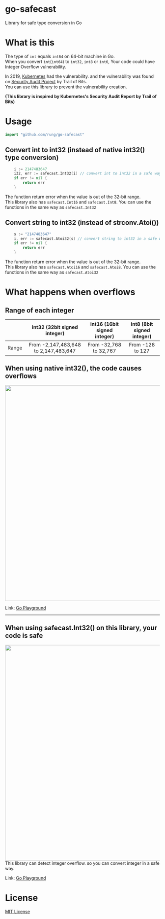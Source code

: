# go-safecast
Library for safe type conversion in Go

# What is this
The type of `int` equals `int64` on 64-bit machine in Go.  
When you convert `int`(`int64`) to `int32`, `int8` or `int6`, Your code could have Integer Overflow vulnerability.

In 2019, [Kubernetes](https://kubernetes.io/) had the vulnerability. and the vulnerability was found on [Security Audit Project](https://github.com/kubernetes/community/blob/master/sig-security/security-audit-2019/findings/Kubernetes%20Final%20Report.pdf) by Trail of Bits.  
You can use this library to prevent the vulnerability creation.

**(This library is inspired by Kubernetes's Security Audit Report by Trail of Bits)**

# Usage

```go
import "github.com/rung/go-safecast"
```

## Convert int to int32 (instead of native int32() type conversion)
```go
	i := 2147483647
	i32, err := safecast.Int32(i) // convert int to int32 in a safe way
	if err != nil {
		return err
	}
```
The function return error when the value is out of the 32-bit range.  
This library also has `safecast.Int16` and `safecast.Int8`. You can use the functions in the same way as `safecast.Int32`

## Convert string to int32 (instead of strconv.Atoi())
```go
	s := "2147483647"
	i, err := safecast.Atoi32(s) // convert string to int32 in a safe way
	if err != nil {
		return err
	}
```
The function return error when the value is out of the 32-bit range.  
This library also has `safecast.Atoi16` and `safecast.Atoi8`. You can use the functions in the same way as `safecast.Atoi32`  

# What happens when overflows
## Range of each integer
|       | int32 (32bit signed integer)         | int16 (16bit signed integer) | int8 (8bit signed integer) | 
| :---: | :----------------------------------: | :--------------------------: | :------------------------: | 
| Range | From -2,147,483,648 to 2,147,483,647 | From -32,768 to 32,767       | From -128 to 127           | 

## When using native int32(), the code causes overflows
<img src="img/native-int32.png" width="700px">  

Link: [Go Playground](https://play.golang.org/p/tyATM4dL33x)

---

## When using safecast.Int32() on this library, your code is safe
<img src="img/safecast-int32.png" width="700px">  
This library can detect integer overflow. so you can convert integer in a safe way.  

Link: [Go Playground](https://play.golang.org/p/1xeeyt-feLI)

# License
[MIT License](LICENSE)
